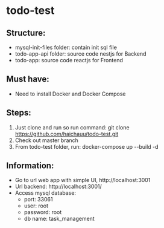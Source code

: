 # todo-test

## Structure:
- mysql-init-files folder: contain init sql file
- todo-app-api folder: source code nestjs for Backend
- todo-app: source code reactjs for Frontend

## Must have:
- Need to install Docker and Docker Compose

## Steps:
1. Just clone and run so run command: git clone https://github.com/haichauu/todo-test.git
2. Check out master branch
3. From todo-test folder, run: docker-compose up --build -d

## Information:
-  Go to url web app with simple UI, http://localhost:3001
- Url backend: http://localhost:3001/
- Access mysql database:
  - port: 33061
  - user: root
  - password: root
  - db name: task_management
